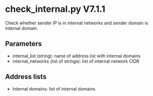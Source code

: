check_internal.py V7.1.1
========================

Check whether sender IP is in internal networks and sender domain is internal domain.

## Parameters
* internal_list (string): name of address list with internal domains
* internal_networks (list of strings): list of internal network CIDR

## Address lists
* Internal domains: list of internal domains
